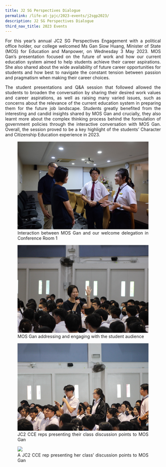 ```yaml
---
title: J2 SG Perspectives Dialogue
permalink: /life-at-jpjc/2023-events/j2sgp2023/
description: J2 SG Perspectives Dialogue
third_nav_title: 2023 Events
---
```

<div align="justify">

<p>For this year’s annual JC2 SG Perspectives Engagement with a political office holder, our college welcomed Ms Gan Siow Huang, Minister of State (MOS) for Education and Manpower, on Wednesday 3 May 2023. MOS Gan’s presentation focused on the future of work and how our current education system aimed to help students achieve their career aspirations. She also shared about the wide availability of future career opportunities for students and how best to navigate the constant tension between passion and pragmatism when making their career choices.</p>

<p>
The student presentations and Q&amp;A session that followed allowed the students to broaden the conversation by sharing their desired work values and career aspirations, as well as raising many varied issues, such as concerns about the relevance of the current education system in preparing them for the future job landscape. Students greatly benefited from the interesting and candid insights shared by MOS Gan and crucially, they also learnt more about the complex thinking process behind the formulation of government policies through the interactive conversation with MOS Gan. Overall, the session proved to be a key highlight of the students’ Character and Citizenship Education experience in 2023.</p>
	
<figure>
<img src="/images/Life%20@%20JPJC/2023%20Events/J2%20SG%20Perspectives%20Engagement/1%20interaction%20between%20mos%20gan%20and%20our%20welcome%20delegation%20in%20conference%20room%201.JPG">
<figcaption>Interaction between MOS Gan and our welcome delegation in Conference Room 1</figcaption></figure>

<figure>
<img src="/images/Life%20@%20JPJC/2023%20Events/J2%20SG%20Perspectives%20Engagement/2%20mos%20gan%20addressing%20and%20engaging%20with%20the%20student%20audience.JPG">
<figcaption>MOS Gan addressing and engaging with the student audience</figcaption></figure>

<figure>
<img src="/images/Life%20@%20JPJC/2023%20Events/J2%20SG%20Perspectives%20Engagement/3%20jc2%20cce%20reps%20presenting%20their%20class%20discussion%20points%20to%20mos%20gan.JPG">
<figcaption>JC2 CCE reps presenting their class discussion points to MOS Gan</figcaption></figure>

<figure>
<img src="/images/Life%20@%20JPJC/2023%20Events/J2%20SG%20Perspectives%20Engagement/4%20a%20jc2%20cce%20rep%20presenting%20her%20class’%20discussion%20points%20to%20mos%20gan.JPG">
<figcaption>A JC2 CCE rep presenting her class’ discussion points to MOS Gan</figcaption></figure>
	
</div>